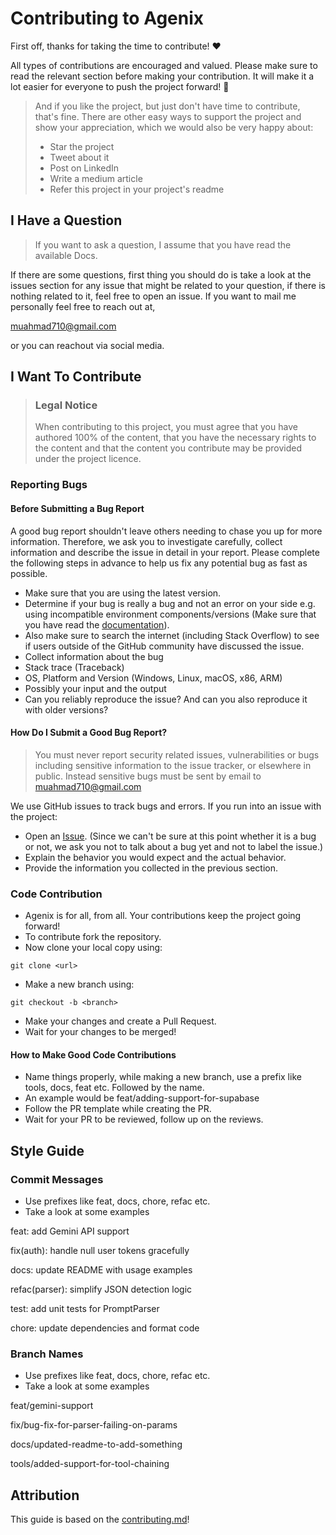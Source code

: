# Contributing to Agenix

First off, thanks for taking the time to contribute! ❤️

All types of contributions are encouraged and valued. Please make sure to read the relevant section before making your contribution. It will make it a lot easier for everyone to push the project forward! 🎉

> And if you like the project, but just don't have time to contribute, that's fine. There are other easy ways to support the project and show your appreciation, which we would also be very happy about:
> - Star the project
> - Tweet about it
> - Post on LinkedIn
> - Write a medium article
> - Refer this project in your project's readme


## I Have a Question

> If you want to ask a question, I assume that you have read the available Docs.

If there are some questions, first thing you should do is take a look at the issues section for any issue that might be related to your question, if there is nothing related to it, feel free to open an issue. 
If you want to mail me personally feel free to reach out at,

muahmad710@gmail.com

or you can reachout via social media.

## I Want To Contribute

> ### Legal Notice <!-- omit in toc -->
> When contributing to this project, you must agree that you have authored 100% of the content, that you have the necessary rights to the content and that the content you contribute may be provided under the project licence.

### Reporting Bugs

#### Before Submitting a Bug Report

A good bug report shouldn't leave others needing to chase you up for more information. Therefore, we ask you to investigate carefully, collect information and describe the issue in detail in your report. Please complete the following steps in advance to help us fix any potential bug as fast as possible.

- Make sure that you are using the latest version.
- Determine if your bug is really a bug and not an error on your side e.g. using incompatible environment components/versions (Make sure that you have read the [documentation]()).
- Also make sure to search the internet (including Stack Overflow) to see if users outside of the GitHub community have discussed the issue.
- Collect information about the bug
- Stack trace (Traceback)
- OS, Platform and Version (Windows, Linux, macOS, x86, ARM)
- Possibly your input and the output
- Can you reliably reproduce the issue? And can you also reproduce it with older versions?


#### How Do I Submit a Good Bug Report?

> You must never report security related issues, vulnerabilities or bugs including sensitive information to the issue tracker, or elsewhere in public. Instead sensitive bugs must be sent by email to muahmad710@gmail.com

We use GitHub issues to track bugs and errors. If you run into an issue with the project:

- Open an [Issue](/issues/new). (Since we can't be sure at this point whether it is a bug or not, we ask you not to talk about a bug yet and not to label the issue.)
- Explain the behavior you would expect and the actual behavior.
- Provide the information you collected in the previous section.

### Code Contribution
- Agenix is for all, from all. Your contributions keep the project going forward!
- To contribute fork the repository.
- Now clone your local copy using:
```
git clone <url>
```
- Make a new branch using:
```
git checkout -b <branch>
```
- Make your changes and create a Pull Request.
- Wait for your changes to be merged!


#### How to Make Good Code Contributions
- Name things properly, while making a new branch, use a prefix like tools, docs, feat etc. Followed by the name.
- An example would be feat/adding-support-for-supabase
- Follow the PR template while creating the PR.
- Wait for your PR to be reviewed, follow up on the reviews.


## Style Guide
### Commit Messages
- Use prefixes like feat, docs, chore, refac etc.
- Take a look at some examples

feat: add Gemini API support

fix(auth): handle null user tokens gracefully

docs: update README with usage examples

refac(parser): simplify JSON detection logic

test: add unit tests for PromptParser

chore: update dependencies and format code

### Branch Names
- Use prefixes like feat, docs, chore, refac etc.
- Take a look at some examples

feat/gemini-support

fix/bug-fix-for-parser-failing-on-params

docs/updated-readme-to-add-something

tools/added-support-for-tool-chaining


## Attribution
This guide is based on the [contributing.md](https://contributing.md/generator)!